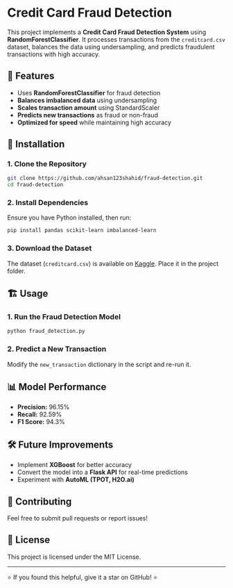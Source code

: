 # Credit Card Fraud Detection

This project implements a **Credit Card Fraud Detection System** using **RandomForestClassifier**. It processes transactions from the `creditcard.csv` dataset, balances the data using undersampling, and predicts fraudulent transactions with high accuracy.

## 📌 Features
- Uses **RandomForestClassifier** for fraud detection
- **Balances imbalanced data** using undersampling
- **Scales transaction amount** using StandardScaler
- **Predicts new transactions** as fraud or non-fraud
- **Optimized for speed** while maintaining high accuracy

## 🚀 Installation
### 1. Clone the Repository
```bash
git clone https://github.com/ahsan123shahid/fraud-detection.git
cd fraud-detection
```

### 2. Install Dependencies
Ensure you have Python installed, then run:
```bash
pip install pandas scikit-learn imbalanced-learn
```

### 3. Download the Dataset
The dataset (`creditcard.csv`) is available on [Kaggle](https://www.kaggle.com/mlg-ulb/creditcardfraud). Place it in the project folder.

## 🏗 Usage
### 1. Run the Fraud Detection Model
```bash
python fraud_detection.py
```

### 2. Predict a New Transaction
Modify the `new_transaction` dictionary in the script and re-run it.

## 📊 Model Performance
- **Precision:** 96.15%
- **Recall:** 92.59%
- **F1 Score:** 94.3%

## 🛠 Future Improvements
- Implement **XGBoost** for better accuracy
- Convert the model into a **Flask API** for real-time predictions
- Experiment with **AutoML (TPOT, H2O.ai)**

## 🤝 Contributing
Feel free to submit pull requests or report issues!

## 📜 License
This project is licensed under the MIT License.

---
⭐ If you found this helpful, give it a star on GitHub! ⭐

